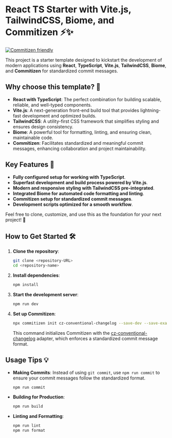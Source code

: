 # React TS Starter with Vite.js, TailwindCSS, Biome, and Commitizen ⚡✨
[![Commitizen friendly](https://img.shields.io/badge/commitizen-friendly-brightgreen.svg)](http://commitizen.github.io/cz-cli/)

This project is a starter template designed to kickstart the development of modern applications using **React**, **TypeScript**, **Vite.js**, **TailwindCSS**, **Biome**, and **Commitizen** for standardized commit messages.

## Why choose this template? 🤔
- **React with TypeScript**: The perfect combination for building scalable, reliable, and well-typed components.
- **Vite.js**: A next-generation front-end build tool that provides lightning-fast development and optimized builds.
- **TailwindCSS**: A utility-first CSS framework that simplifies styling and ensures design consistency.
- **Biome**: A powerful tool for formatting, linting, and ensuring clean, maintainable code.
- **Commitizen**: Facilitates standardized and meaningful commit messages, enhancing collaboration and project maintainability.

## Key Features 🚀
- **Fully configured setup for working with TypeScript**.
- **Superfast development and build process powered by Vite.js**.
- **Modern and responsive styling with TailwindCSS pre-integrated**.
- **Integrated Biome for automated code formatting and linting**.
- **Commitizen setup for standardized commit messages**.
- **Development scripts optimized for a smooth workflow**.

Feel free to clone, customize, and use this as the foundation for your next project! 🎉

## How to Get Started 🛠️
1. **Clone the repository**:
    ```bash
    git clone <repository-URL>
    cd <repository-name>
    ```
2. **Install dependencies**:
    ```bash
    npm install
    ```
3. **Start the development server**:
    ```bash
    npm run dev
    ```
4. **Set up Commitizen**:
    ```bash
    npx commitizen init cz-conventional-changelog --save-dev --save-exact
    ```

    This command initializes Commitizen with the [cz-conventional-changelog](https://github.com/commitizen/cz-conventional-changelog) adapter, which enforces a standardized commit message format.

## Usage Tips 💡
- **Making Commits**: Instead of using `git commit`, use `npm run commit` to ensure your commit messages follow the standardized format.
    ```bash
    npm run commit
    ```
- **Building for Production**:
    ```bash
    npm run build
    ```
- **Linting and Formatting**:
    ```bash
    npm run lint
    npm run format
    ```
